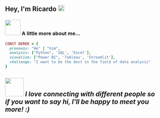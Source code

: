 ## Hey, I'm Ricardo <img src='https://x.tw93.fun/images/hi.gif' alt='Hi' width="20"/>

### <img src="https://media.giphy.com/media/VgCDAzcKvsR6OM0uWg/giphy.gif" width="50"> A little more about me...

```ruby
CONST DEREK = {
  pronouns: "He" | "him",
  analysis: ["Python", 'SQL', 'Excel'],
  visualize: ["Power BI", 'Tableau', 'Streamlit'],
  challenge: "I want to be the best in the field of data analysis"
}
```

## <img src="https://media.giphy.com/media/LnQjpWaON8nhr21vNW/giphy.gif" width="60"> <em><b>I love connecting with different people</b> so if you want to say <b>hi, I'll be happy to meet you more!</b> :)</em>
